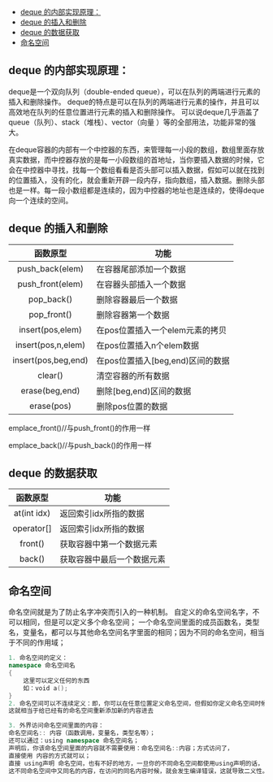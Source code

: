<!-- @import "[TOC]" {cmd="toc" depthFrom=1 depthTo=6 orderedList=false} -->
<!-- code_chunk_output -->
- [deque 的内部实现原理：](#deque-的内部实现原理)
- [deque 的插入和删除](#deque-的插入和删除)
- [deque 的数据获取](#deque-的数据获取)
- [命名空间](#命名空间)
<!-- /code_chunk_output -->


## deque 的内部实现原理：

deque是一个双向队列（double-ended queue），可以在队列的两端进行元素的插入和删除操作。
deque的特点是可以在队列的两端进行元素的操作，并且可以高效地在队列的任意位置进行元素的插入和删除操作。
可以说deque几乎涵盖了queue（队列）、stack（堆栈）、vector（向量 ）等的全部用法，功能非常的强大。

在deque容器的内部有一个中控器的东西，来管理每一小段的数组，数组里面存放真实数据，而中控器存放的是每一小段数组的首地址，当你要插入数据的时候，它会在中控器中寻找，找每一个数组看看是否头部可以插入数据，假如可以就在找到的位置插入，没有的化，就会重新开辟一段内存，指向数组，插入数据。删除头部也是一样。每一段小数组都是连续的，因为中控器的地址也是连续的，使得deque向一个连续的空间。



## deque 的插入和删除
|函数原型            |功能|
|:--:               |--|
|push_back(elem)	|在容器尾部添加一个数据|
|push_front(elem)	|在容器头部插入一个数据|
|pop_back()			|删除容器最后一个数据|
|pop_front()		|删除容器第一个数据|
|insert(pos,elem)	|在pos位置插入一个elem元素的拷贝|
|insert(pos,n,elem)	|在pos位置插入n个elem数据|
|insert(pos,beg,end)|在pos位置插入[beg,end)区间的数据|
|clear()			|清空容器的所有数据|
|erase(beg,end)		|删除[beg,end)区间的数据|
|erase(pos)			|删除pos位置的数据|
emplace_front()//与push_front()的作用一样 

emplace_back()//与push_back()的作用一样 
## deque 的数据获取
|函数原型|	功能|
|:--:|--|
|at(int idx)|返回索引idx所指的数据|
|operator[]	|返回索引idx所指的数据|
|front()	|获取容器中第一个数据元素|
|back()		|获取容器中最后一个数据元素|

## 命名空间
命名空间就是为了防止名字冲突而引入的一种机制。
自定义的命名空间名字，不可以相同，但是可以定义多个命名空间；
一个命名空间里面的成员函数名，类型名，变量名，都可以与其他命名空间名字里面的相同；因为不同的命名空间，相当于不同的作用域；

```cpp
1. 命名空间的定义：
namespace 命名空间名
{
	这里可以定义任何的东西
	如：void a();
}
2. 命名空间可以不连续定义：即，你可以在任意位置定义命名空间，但假如你定义命名空间时候，已经有了同名命名空间名，
这就相当于给已经有的命名空间重新添加新的内容进去

3. 外界访问命名空间里面的内容：
命名空间名:: 内容（函数调用，变量名，类型名等）；
还可以通过：using namespace 命名空间名；
声明后，你该命名空间里面的内容就不需要使用：命名空间名::内容；方式访问了，
直接使用 内容的方式就可以；
直接 using声明 命名空间，也有不好的地方，一旦你的不同命名空间都使用using声明的话，
这不同命名空间中又同名的内容，在访问的同名内容时候，就会发生编译错误，这就导致二义性。
```





